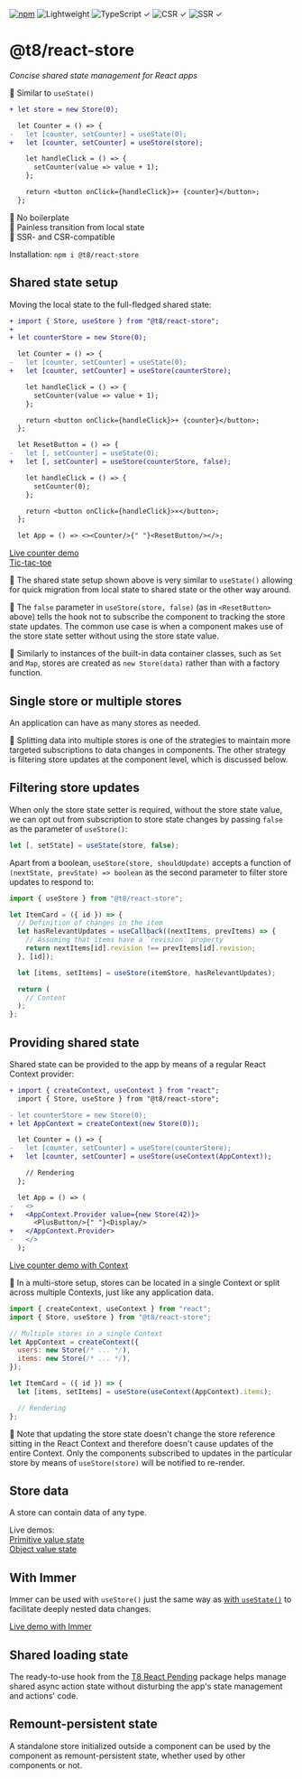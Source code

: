 [![npm](https://flat.badgen.net/npm/v/@t8/react-store?labelColor=345&color=46e)](https://www.npmjs.com/package/@t8/react-store) ![Lightweight](https://flat.badgen.net/bundlephobia/minzip/@t8/react-store/?label=minzip&labelColor=345&color=46e) ![TypeScript ✓](https://flat.badgen.net/badge/TypeScript/✓?labelColor=345&color=345) ![CSR ✓](https://flat.badgen.net/badge/CSR/✓?labelColor=345&color=345) ![SSR ✓](https://flat.badgen.net/badge/SSR/✓?labelColor=345&color=345)

# @t8/react-store

*Concise shared state management for React apps*

🔹 Similar to `useState()`

```diff
+ let store = new Store(0);

  let Counter = () => {
-   let [counter, setCounter] = useState(0);
+   let [counter, setCounter] = useStore(store);

    let handleClick = () => {
      setCounter(value => value + 1);
    };

    return <button onClick={handleClick}>+ {counter}</button>;
  };
```

🔹 No boilerplate<br>
🔹 Painless transition from local state<br>
🔹 SSR- and CSR-compatible

Installation: `npm i @t8/react-store`

## Shared state setup

Moving the local state to the full-fledged shared state:

```diff
+ import { Store, useStore } from "@t8/react-store";
+
+ let counterStore = new Store(0);

  let Counter = () => {
-   let [counter, setCounter] = useState(0);
+   let [counter, setCounter] = useStore(counterStore);

    let handleClick = () => {
      setCounter(value => value + 1);
    };

    return <button onClick={handleClick}>+ {counter}</button>;
  };

  let ResetButton = () => {
-   let [, setCounter] = useState(0);
+   let [, setCounter] = useStore(counterStore, false);

    let handleClick = () => {
      setCounter(0);
    };

    return <button onClick={handleClick}>×</button>;
  };

  let App = () => <><Counter/>{" "}<ResetButton/></>;
```

[Live counter demo](https://codesandbox.io/p/sandbox/szhdnw?file=%252Fsrc%252FApp.tsx)<br>
[Tic-tac-toe](https://codesandbox.io/p/sandbox/tq852v?file=%252Fsrc%252FApp.tsx)

🔹 The shared state setup shown above is very similar to `useState()` allowing for quick migration from local state to shared state or the other way around.

🔹 The `false` parameter in `useStore(store, false)` (as in `<ResetButton>` above) tells the hook not to subscribe the component to tracking the store state updates. The common use case is when a component makes use of the store state setter without using the store state value.

🔹 Similarly to instances of the built-in data container classes, such as `Set` and `Map`, stores are created as `new Store(data)` rather than with a factory function.

## Single store or multiple stores

An application can have as many stores as needed.

🔹 Splitting data into multiple stores is one of the strategies to maintain more targeted subscriptions to data changes in components. The other strategy is filtering store updates at the component level, which is discussed below.

## Filtering store updates

When only the store state setter is required, without the store state value, we can opt out from subscription to store state changes by passing `false` as the parameter of `useStore()`:

```js
let [, setState] = useState(store, false);
```

Apart from a boolean, `useStore(store, shouldUpdate)` accepts a function of `(nextState, prevState) => boolean` as the second parameter to filter store updates to respond to:

```jsx
import { useStore } from "@t8/react-store";

let ItemCard = ({ id }) => {
  // Definition of changes in the item
  let hasRelevantUpdates = useCallback((nextItems, prevItems) => {
    // Assuming that items have a `revision` property
    return nextItems[id].revision !== prevItems[id].revision;
  }, [id]);

  let [items, setItems] = useStore(itemStore, hasRelevantUpdates);

  return (
    // Content
  );
};
```

## Providing shared state

Shared state can be provided to the app by means of a regular React Context provider:

```diff
+ import { createContext, useContext } from "react";
  import { Store, useStore } from "@t8/react-store";

- let counterStore = new Store(0);
+ let AppContext = createContext(new Store(0));

  let Counter = () => {
-   let [counter, setCounter] = useStore(counterStore);
+   let [counter, setCounter] = useStore(useContext(AppContext));

    // Rendering
  };

  let App = () => (
-   <>
+   <AppContext.Provider value={new Store(42)}>
      <PlusButton/>{" "}<Display/>
+   </AppContext.Provider>
-   </>
  );
```

[Live counter demo with Context](https://codesandbox.io/p/sandbox/rtng37?file=%2Fsrc%2FPlusButton.jsx)

🔹 In a multi-store setup, stores can be located in a single Context or split across multiple Contexts, just like any application data.

```jsx
import { createContext, useContext } from "react";
import { Store, useStore } from "@t8/react-store";

// Multiple stores in a single Context
let AppContext = createContext({
  users: new Store(/* ... */),
  items: new Store(/* ... */),
});

let ItemCard = ({ id }) => {
  let [items, setItems] = useStore(useContext(AppContext).items);

  // Rendering
};
```

🔹 Note that updating the store state doesn't change the store reference sitting in the React Context and therefore doesn't cause updates of the entire Context. Only the components subscribed to updates in the particular store by means of `useStore(store)` will be notified to re-render.

## Store data

A store can contain data of any type.

Live demos:<br>
[Primitive value state](https://codesandbox.io/p/sandbox/rtng37?file=%2Fsrc%2FPlusButton.jsx)<br>
[Object value state](https://codesandbox.io/p/sandbox/y7wt2j?file=%2Fsrc%2FPlusButton.jsx)

## With Immer

Immer can be used with `useStore()` just the same way as [with `useState()`](https://immerjs.github.io/immer/example-setstate#usestate--immer) to facilitate deeply nested data changes.

[Live demo with Immer](https://codesandbox.io/p/sandbox/rn4qsr?file=%2Fsrc%2FPlusButton.jsx)

## Shared loading state

The ready-to-use hook from the [T8 React Pending](https://github.com/t8js/react-pending) package helps manage shared async action state without disturbing the app's state management and actions' code.

## Remount-persistent state

A standalone store initialized outside a component can be used by the component as remount-persistent state, whether used by other components or not.
